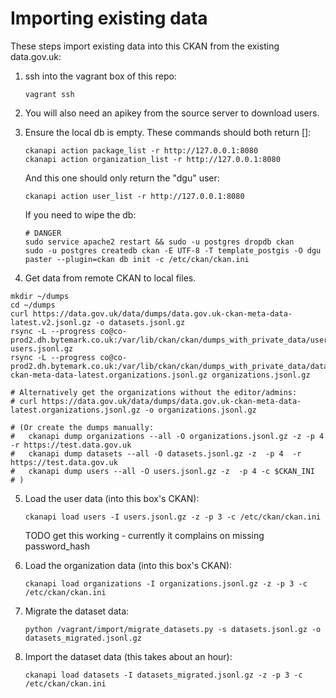 # Importing existing data

These steps import existing data into this CKAN from the existing data.gov.uk:

1. ssh into the vagrant box of this repo:

       vagrant ssh

2. You will also need an apikey from the source server to download users.

3. Ensure the local db is empty. These commands should both return []:

       ckanapi action package_list -r http://127.0.0.1:8080
       ckanapi action organization_list -r http://127.0.0.1:8080

   And this one should only return the "dgu" user:

       ckanapi action user_list -r http://127.0.0.1:8080

   If you need to wipe the db:

       # DANGER
       sudo service apache2 restart && sudo -u postgres dropdb ckan
       sudo -u postgres createdb ckan -E UTF-8 -T template_postgis -O dgu
       paster --plugin=ckan db init -c /etc/ckan/ckan.ini

4. Get data from remote CKAN to local files.

```
mkdir ~/dumps
cd ~/dumps
curl https://data.gov.uk/data/dumps/data.gov.uk-ckan-meta-data-latest.v2.jsonl.gz -o datasets.jsonl.gz
rsync -L --progress co@co-prod2.dh.bytemark.co.uk:/var/lib/ckan/ckan/dumps_with_private_data/users.jsonl.gz users.jsonl.gz
rsync -L --progress co@co-prod2.dh.bytemark.co.uk:/var/lib/ckan/ckan/dumps_with_private_data/data.gov.uk-ckan-meta-data-latest.organizations.jsonl.gz organizations.jsonl.gz

# Alternatively get the organizations without the editor/admins:
# curl https://data.gov.uk/data/dumps/data.gov.uk-ckan-meta-data-latest.organizations.jsonl.gz -o organizations.jsonl.gz

# (Or create the dumps manually:
#   ckanapi dump organizations --all -O organizations.jsonl.gz -z -p 4  -r https://test.data.gov.uk
#   ckanapi dump datasets --all -O datasets.jsonl.gz -z  -p 4  -r https://test.data.gov.uk
#   ckanapi dump users --all -O users.jsonl.gz -z  -p 4 -c $CKAN_INI
# )

```

5. Load the user data (into this box's CKAN):

       ckanapi load users -I users.jsonl.gz -z -p 3 -c /etc/ckan/ckan.ini

   TODO get this working - currently it complains on missing password_hash

6. Load the organization data (into this box's CKAN):

       ckanapi load organizations -I organizations.jsonl.gz -z -p 3 -c /etc/ckan/ckan.ini

7. Migrate the dataset data:

       python /vagrant/import/migrate_datasets.py -s datasets.jsonl.gz -o datasets_migrated.jsonl.gz

8. Import the dataset data (this takes about an hour):

       ckanapi load datasets -I datasets_migrated.jsonl.gz -z -p 3 -c /etc/ckan/ckan.ini
